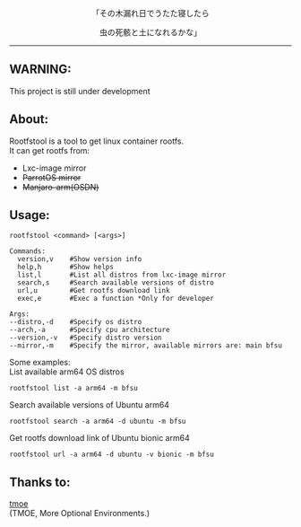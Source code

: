 <p align="center">「その木漏れ日でうたた寝したら</p>  
<p align="center">虫の死骸と土になれるかな」</p>  

--------
## WARNING:
This project is still under development   
## About:
Rootfstool is a tool to get linux container rootfs.       
It can get rootfs from:
- Lxc-image mirror
- ~~ParrotOS mirror~~
- ~~Manjaro-arm(OSDN)~~
## Usage:
```
rootfstool <command> [<args>]

Commands:
  version,v    #Show version info
  help,h       #Show helps
  list,l       #List all distros from lxc-image mirror
  search,s     #Search available versions of distro
  url,u        #Get rootfs download link
  exec,e       #Exec a function *Only for developer

Args:
--distro,-d    #Specify os distro
--arch,-a      #Specify cpu architecture
--version,-v   #Specify distro version
--mirror,-m    #Specify the mirror, available mirrors are: main bfsu

```
Some examples:   
List available arm64 OS distros
```
rootfstool list -a arm64 -m bfsu
```
Search available versions of Ubuntu arm64
```
rootfstool search -a arm64 -d ubuntu -m bfsu
```
Get rootfs download link of Ubuntu bionic arm64
```
rootfstool url -a arm64 -d ubuntu -v bionic -m bfsu
```
## Thanks to:
[tmoe](https://github.com/2moe/tmoe)    
(TMOE, More Optional Environments.)      